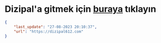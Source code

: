# Dizipal'a gitmek için [buraya](https://dizipal612.com) tıklayın
    
```json
{
    "last_update": "27-08-2023 20:10:37",
    "url": "https://dizipal612.com"
}
```